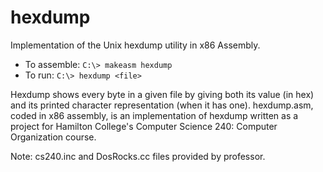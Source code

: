 # hexdump
Implementation of the Unix hexdump utility in x86 Assembly. 

- To assemble: `C:\> makeasm hexdump`
- To run: `C:\> hexdump <file>`

Hexdump shows every byte in a given file by giving both its value (in hex) and its printed character
representation (when it has one). hexdump.asm, coded in x86 assembly, is an implementation of hexdump written as a project for Hamilton College's Computer Science 240: Computer Organization course. 

Note: cs240.inc and DosRocks.cc files provided by professor. 
